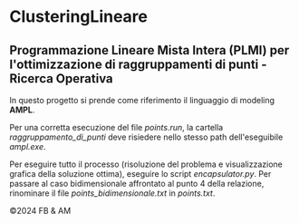 # ClusteringLineare
## Programmazione Lineare Mista Intera (PLMI) per l'ottimizzazione di raggruppamenti di punti - Ricerca Operativa
In questo progetto si prende come riferimento il linguaggio di modeling **AMPL**.

Per una corretta esecuzione del file _points.run_, la cartella _raggruppamento_di_punti_ deve risiedere nello stesso path dell'eseguibile _ampl.exe_.

Per eseguire tutto il processo (risoluzione del problema e visualizzazione grafica della soluzione ottima), eseguire lo script _encapsulator.py_.
Per passare al caso bidimensionale affrontato al punto 4 della relazione, rinominare il file _points_bidimensionale.txt_ in _points.txt_.

©2024 FB & AM
